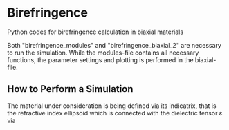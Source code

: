 # Birefringence
Python codes for birefringence calculation in biaxial materials

Both "birefringence_modules" and "birefringence_biaxial_2" are necessary to run the simulation.
While the modules-file contains all necessary functions, the parameter settings and plotting is performed in the biaxial-file.

## How to Perform a Simulation
The material under consideration is being defined via its indicatrix, that is the refractive index ellipsoid which is connected with the dielectric tensor ε via
